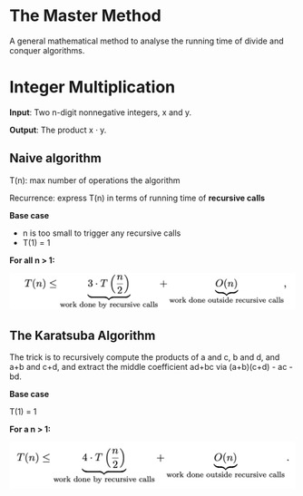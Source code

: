# The Master Method

A general mathematical method to analyse the running time of divide and conquer algorithms.

# Integer Multiplication

**Input**: Two n-digit nonnegative integers, x and y.

**Output**: The product x · y.

## Naive algorithm

T(n): max number of operations the algorithm

Recurrence: express T(n) in terms of running time of **recursive calls**

**Base case**

- n is too small to trigger any recursive calls
- T(1) = 1

**For all n > 1:**

![naive](./naive.png)

## The Karatsuba Algorithm

The trick is to recursively compute the products of a and c, b and d, and a+b and c+d, and extract the middle coefficient ad+bc via (a+b)(c+d) - ac - bd.

**Base case**

T(1) = 1

**For a n > 1:**

![karatsuba](./karatsuba.png)